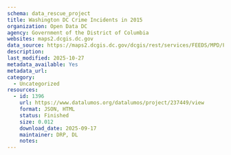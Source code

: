 ```yaml
---
schema: data_rescue_project 
title: Washington DC Crime Incidents in 2015
organization: Open Data DC
agency: Government of the District of Columbia
websites: maps2.dcgis.dc.gov
data_source: https://maps2.dcgis.dc.gov/dcgis/rest/services/FEEDS/MPD/FeatureServer/27
description: 
last_modified: 2025-10-27
metadata_available: Yes
metadata_url: 
category:
  - Uncategorized 
resources:
  - id: 1396
    url: https://www.datalumos.org/datalumos/project/237449/view
    format: JSON, HTML
    status: Finished
    size: 0.012
    download_date: 2025-09-17
    maintainer: DRP, DL
    notes: 
---
```

